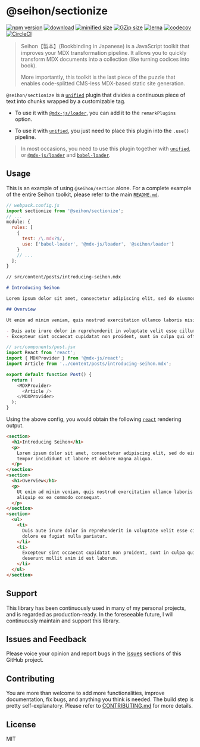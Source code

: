 # @seihon/sectionize

[![npm version](https://badgen.net/npm/v/@seihon/sectionize)](https://www.npmjs.com/package/@seihon/sectionize)
[![download](https://badgen.net/npm/dm/@seihon/sectionize)](https://www.npmjs.com/package/@seihon/sectionize)
[![minified size](https://badgen.net/bundlephobia/min/@seihon/sectionize)](https://bundlephobia.com/result?p=@seihon/sectionize)
[![GZip size](https://badgen.net/bundlephobia/minzip/@seihon/sectionize)](https://bundlephobia.com/result?p=@seihon/sectionize)
[![lerna](https://img.shields.io/badge/maintained%20with-lerna-cc00ff.svg)](https://lerna.js.org)
[![codecov](https://codecov.io/gh/billykwok/seihon/branch/master/graph/badge.svg)](https://codecov.io/gh/billykwok/seihon)
[![CircleCI](https://circleci.com/gh/billykwok/seihon/tree/master.svg?style=svg)](https://circleci.com/gh/billykwok/seihon/tree/master)

> Seihon【製本】(Bookbinding in Japanese) is a JavaScript toolkit that improves your MDX transformation pipeline. It allows you to quickly transform MDX documents into a collection (like turning codices into book).
>
> More importantly, this toolkit is the last piece of the puzzle that enables code-splitted CMS-less MDX-based static site generation.

`@seihon/sectionize` is a [`unified`](https://github.com/unifiedjs/unified) plugin that divides a continuous piece of text into chunks wrapped by a customizable tag.

- To use it with [`@mdx-js/loader`](https://github.com/mdx-js/mdx/tree/master/packages/loader), you can add it to the `remarkPlugins` option.

- To use it with [`unified`](https://github.com/unifiedjs/unified), you just need to place this plugin into the `.use()` pipeline.

> In most occasions, you need to use this plugin together with [`unified`](https://github.com/unifiedjs/unified), or [`@mdx-js/loader`](https://github.com/mdx-js/mdx/tree/master/packages/loader) and [`babel-loader`](https://github.com/babel/babel-loader).

## Usage

This is an example of using `@seihon/section` alone. For a complete example of the entire Seihon toolkit, please refer to the main [`README.md`](https://github.com/billykwok/seihon).

```javascript
// webpack.config.js
import sectionize from '@seihon/sectionize';
// ...
module: {
  rules: [
    {
      test: /\.mdx?$/,
      use: ['babel-loader', '@mdx-js/loader', '@seihon/loader']
    }
    // ...
  ];
}
```

```md
// src/content/posts/introducing-seihon.mdx

# Introducing Seihon

Lorem ipsum dolor sit amet, consectetur adipiscing elit, sed do eiusmod tempor incididunt ut labore et dolore magna aliqua.

## Overview

Ut enim ad minim veniam, quis nostrud exercitation ullamco laboris nisi ut aliquip ex ea commodo consequat.

- Duis aute irure dolor in reprehenderit in voluptate velit esse cillum dolore eu fugiat nulla pariatur.
- Excepteur sint occaecat cupidatat non proident, sunt in culpa qui officia deserunt mollit anim id est laborum.
```

```javascript
// src/components/post.jsx
import React from 'react';
import { MDXProvider } from '@mdx-js/react';
import Article from '../content/posts/introducing-seihon.mdx';

export default function Post() {
  return (
    <MDXProvider>
      <Article />
    </MDXProvider>
  );
}
```

Using the above config, you would obtain the following [`react`](https://reactjs.org/) rendering output.

```html
<section>
  <h1>Introducing Seihon</h1>
  <p>
    Lorem ipsum dolor sit amet, consectetur adipiscing elit, sed do eiusmod
    tempor incididunt ut labore et dolore magna aliqua.
  </p>
</section>
<section>
  <h1>Overview</h1>
  <p>
    Ut enim ad minim veniam, quis nostrud exercitation ullamco laboris nisi ut
    aliquip ex ea commodo consequat.
  </p>
</section>
<section>
  <ul>
    <li>
      Duis aute irure dolor in reprehenderit in voluptate velit esse cillum
      dolore eu fugiat nulla pariatur.
    </li>
    <li>
      Excepteur sint occaecat cupidatat non proident, sunt in culpa qui officia
      deserunt mollit anim id est laborum.
    </li>
  </ul>
</section>
```

## Support

This library has been continuously used in many of my personal projects, and is regarded as production-ready. In the foreseeable future, I will continuously maintain and support this library.

## Issues and Feedback

Please voice your opinion and report bugs in the [issues](https://github.com/billykwok/seihon/issues) sections of this GitHub project.

## Contributing

You are more than welcome to add more functionalities, improve documentation, fix bugs, and anything you think is needed. The build step is pretty self-explanatory. Please refer to [CONTRIBUTING.md](https://github.com/billykwok/seihon/blob/master/CONTRIBUTING.md) for more details.

## License

MIT
